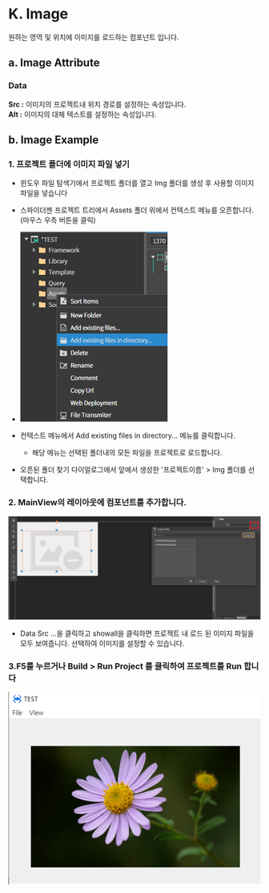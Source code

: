 
# K. Image
원하는 영역 및 위치에 이미지를 로드하는 컴포넌트 입니다.
## a. Image Attribute
### **Data**<br>
**Src :**  이미지의 프로젝트내 위치 경로를 설정하는 속성입니다.<br>
**Alt :**  이미지의 대체 텍스트를 설정하는 속성입니다.

## b. Image Example

### 1. 프로젝트 폴더에 이미지 파일 넣기

  * 윈도우 파일 탐색기에서 프로젝트 폴더를 열고 Img 폴더를 생성 후 사용할 이미지 파일을 넣습니다<br>

 *  스파이더젠 프로젝트 트리에서 Assets 폴더 위에서 컨텍스트 메뉴를 오픈합니다.(마우스 우측 버튼을 클릭)<br>

 * <img src="./img/img1.png"><br>

 * 컨텍스트 메뉴에서 Add existing files in directory... 메뉴를 클릭합니다. 
   *  해당 메뉴는 선택된 폴더내의 모든 파일을 프로젝트로 로드합니다.
   
* 오픈된 폴더 찾기 다이얼로그에서 앞에서 생성한 '프로젝트이름' > Img 폴더를 선택합니다.



### 2. MainView의 레이아웃에 컴포넌트를 추가합니다.<br>


 <img src="./img/img2.png"><br>

 *  Data Src ...을 클릭하고 showall을 클릭하면 프로젝트 내 로드 된 이미지 파일을 모두 보여줍니다. 선택하여 이미지를 설정할 수 있습니다.


### 3.F5를 누르거나 Build > Run Project 를 클릭하여 프로젝트를 Run 합니다

 <img src="./img/img3.png"><br>